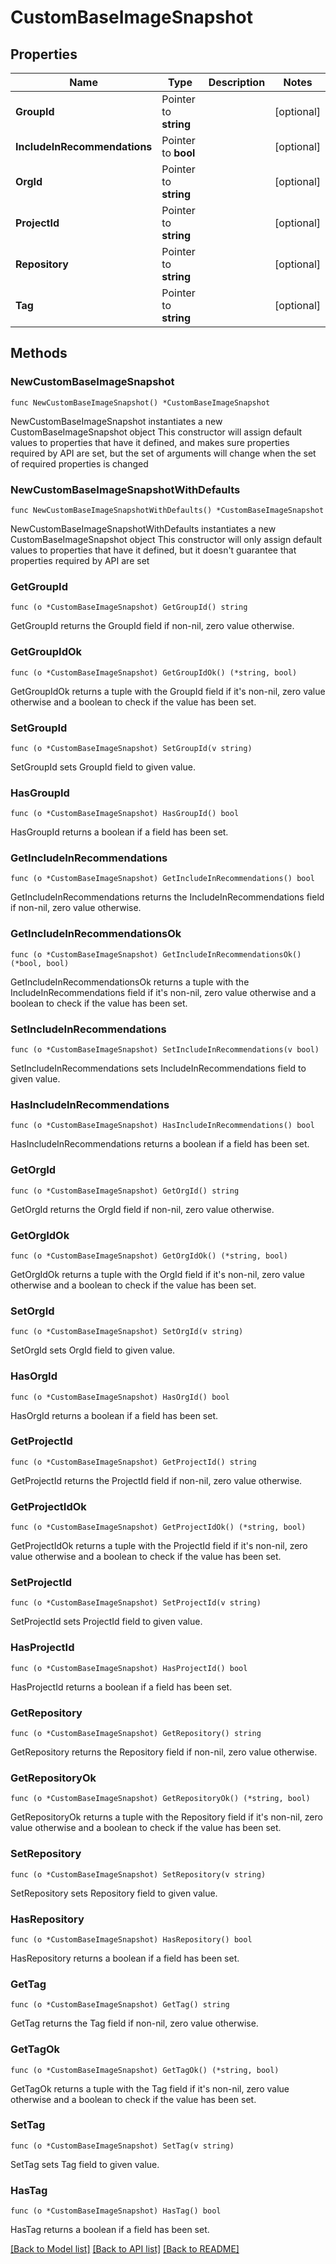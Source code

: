# CustomBaseImageSnapshot

## Properties

Name | Type | Description | Notes
------------ | ------------- | ------------- | -------------
**GroupId** | Pointer to **string** |  | [optional] 
**IncludeInRecommendations** | Pointer to **bool** |  | [optional] 
**OrgId** | Pointer to **string** |  | [optional] 
**ProjectId** | Pointer to **string** |  | [optional] 
**Repository** | Pointer to **string** |  | [optional] 
**Tag** | Pointer to **string** |  | [optional] 

## Methods

### NewCustomBaseImageSnapshot

`func NewCustomBaseImageSnapshot() *CustomBaseImageSnapshot`

NewCustomBaseImageSnapshot instantiates a new CustomBaseImageSnapshot object
This constructor will assign default values to properties that have it defined,
and makes sure properties required by API are set, but the set of arguments
will change when the set of required properties is changed

### NewCustomBaseImageSnapshotWithDefaults

`func NewCustomBaseImageSnapshotWithDefaults() *CustomBaseImageSnapshot`

NewCustomBaseImageSnapshotWithDefaults instantiates a new CustomBaseImageSnapshot object
This constructor will only assign default values to properties that have it defined,
but it doesn't guarantee that properties required by API are set

### GetGroupId

`func (o *CustomBaseImageSnapshot) GetGroupId() string`

GetGroupId returns the GroupId field if non-nil, zero value otherwise.

### GetGroupIdOk

`func (o *CustomBaseImageSnapshot) GetGroupIdOk() (*string, bool)`

GetGroupIdOk returns a tuple with the GroupId field if it's non-nil, zero value otherwise
and a boolean to check if the value has been set.

### SetGroupId

`func (o *CustomBaseImageSnapshot) SetGroupId(v string)`

SetGroupId sets GroupId field to given value.

### HasGroupId

`func (o *CustomBaseImageSnapshot) HasGroupId() bool`

HasGroupId returns a boolean if a field has been set.

### GetIncludeInRecommendations

`func (o *CustomBaseImageSnapshot) GetIncludeInRecommendations() bool`

GetIncludeInRecommendations returns the IncludeInRecommendations field if non-nil, zero value otherwise.

### GetIncludeInRecommendationsOk

`func (o *CustomBaseImageSnapshot) GetIncludeInRecommendationsOk() (*bool, bool)`

GetIncludeInRecommendationsOk returns a tuple with the IncludeInRecommendations field if it's non-nil, zero value otherwise
and a boolean to check if the value has been set.

### SetIncludeInRecommendations

`func (o *CustomBaseImageSnapshot) SetIncludeInRecommendations(v bool)`

SetIncludeInRecommendations sets IncludeInRecommendations field to given value.

### HasIncludeInRecommendations

`func (o *CustomBaseImageSnapshot) HasIncludeInRecommendations() bool`

HasIncludeInRecommendations returns a boolean if a field has been set.

### GetOrgId

`func (o *CustomBaseImageSnapshot) GetOrgId() string`

GetOrgId returns the OrgId field if non-nil, zero value otherwise.

### GetOrgIdOk

`func (o *CustomBaseImageSnapshot) GetOrgIdOk() (*string, bool)`

GetOrgIdOk returns a tuple with the OrgId field if it's non-nil, zero value otherwise
and a boolean to check if the value has been set.

### SetOrgId

`func (o *CustomBaseImageSnapshot) SetOrgId(v string)`

SetOrgId sets OrgId field to given value.

### HasOrgId

`func (o *CustomBaseImageSnapshot) HasOrgId() bool`

HasOrgId returns a boolean if a field has been set.

### GetProjectId

`func (o *CustomBaseImageSnapshot) GetProjectId() string`

GetProjectId returns the ProjectId field if non-nil, zero value otherwise.

### GetProjectIdOk

`func (o *CustomBaseImageSnapshot) GetProjectIdOk() (*string, bool)`

GetProjectIdOk returns a tuple with the ProjectId field if it's non-nil, zero value otherwise
and a boolean to check if the value has been set.

### SetProjectId

`func (o *CustomBaseImageSnapshot) SetProjectId(v string)`

SetProjectId sets ProjectId field to given value.

### HasProjectId

`func (o *CustomBaseImageSnapshot) HasProjectId() bool`

HasProjectId returns a boolean if a field has been set.

### GetRepository

`func (o *CustomBaseImageSnapshot) GetRepository() string`

GetRepository returns the Repository field if non-nil, zero value otherwise.

### GetRepositoryOk

`func (o *CustomBaseImageSnapshot) GetRepositoryOk() (*string, bool)`

GetRepositoryOk returns a tuple with the Repository field if it's non-nil, zero value otherwise
and a boolean to check if the value has been set.

### SetRepository

`func (o *CustomBaseImageSnapshot) SetRepository(v string)`

SetRepository sets Repository field to given value.

### HasRepository

`func (o *CustomBaseImageSnapshot) HasRepository() bool`

HasRepository returns a boolean if a field has been set.

### GetTag

`func (o *CustomBaseImageSnapshot) GetTag() string`

GetTag returns the Tag field if non-nil, zero value otherwise.

### GetTagOk

`func (o *CustomBaseImageSnapshot) GetTagOk() (*string, bool)`

GetTagOk returns a tuple with the Tag field if it's non-nil, zero value otherwise
and a boolean to check if the value has been set.

### SetTag

`func (o *CustomBaseImageSnapshot) SetTag(v string)`

SetTag sets Tag field to given value.

### HasTag

`func (o *CustomBaseImageSnapshot) HasTag() bool`

HasTag returns a boolean if a field has been set.


[[Back to Model list]](../README.md#documentation-for-models) [[Back to API list]](../README.md#documentation-for-api-endpoints) [[Back to README]](../README.md)


